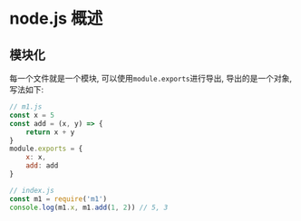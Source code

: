 # node.js 概述

## 模块化
每一个文件就是一个模块, 可以使用`module.exports`进行导出, 导出的是一个对象, 写法如下:

```js
// m1.js
const x = 5
const add = (x, y) => {
    return x + y
}
module.exports = {
    x: x,
    add: add
}

// index.js
const m1 = require('m1')
console.log(m1.x, m1.add(1, 2)) // 5, 3
```
